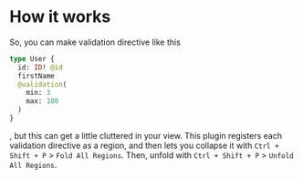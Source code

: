 # How it works

So, you can make validation directive like this

```graphql
type User {
  id: ID! @id
  firstName
  @validation(
    min: 3
    max: 100
  )
}
```

, but this can get a little cluttered in your view. This plugin registers each validation directive as a region, and then lets you collapse it with `Ctrl + Shift + P` > `Fold All Regions`. Then, unfold with `Ctrl + Shift + P` > `Unfold All Regions`.